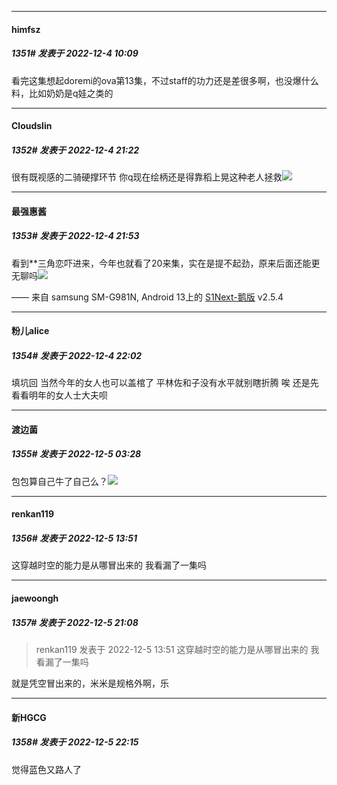 

*****

####  himfsz  
##### 1351#       发表于 2022-12-4 10:09

看完这集想起doremi的ova第13集，不过staff的功力还是差很多啊，也没爆什么料，比如奶奶是q娃之类的



*****

####  Cloudslin  
##### 1352#       发表于 2022-12-4 21:22

很有既视感的二骑硬撑环节
你q现在绘柄还是得靠稻上晃这种老人拯救<img src="https://static.saraba1st.com/image/smiley/face2017/020.png" referrerpolicy="no-referrer">



*****

####  最强惠酱  
##### 1353#       发表于 2022-12-4 21:53

看到**三角恋吓进来，今年也就看了20来集，实在是提不起劲，原来后面还能更无聊吗<img src="https://static.saraba1st.com/image/smiley/face2017/068.png" referrerpolicy="no-referrer">

—— 来自 samsung SM-G981N, Android 13上的 [S1Next-鹅版](https://github.com/ykrank/S1-Next/releases) v2.5.4



*****

####  粉儿alice  
##### 1354#       发表于 2022-12-4 22:02

填坑回 当然今年的女人也可以盖棺了
平林佐和子没有水平就别瞎折腾
唉 还是先看看明年的女人士大夫呗



*****

####  渡边菌  
##### 1355#       发表于 2022-12-5 03:28

包包算自己牛了自己么？<img src="https://static.saraba1st.com/image/smiley/face2017/045.png" referrerpolicy="no-referrer">



*****

####  renkan119  
##### 1356#       发表于 2022-12-5 13:51

这穿越时空的能力是从哪冒出来的 我看漏了一集吗



*****

####  jaewoongh  
##### 1357#       发表于 2022-12-5 21:08

<blockquote>renkan119 发表于 2022-12-5 13:51
这穿越时空的能力是从哪冒出来的 我看漏了一集吗</blockquote>
就是凭空冒出来的，米米是规格外啊，乐



*****

####  新HGCG  
##### 1358#       发表于 2022-12-5 22:15

觉得蓝色又路人了

